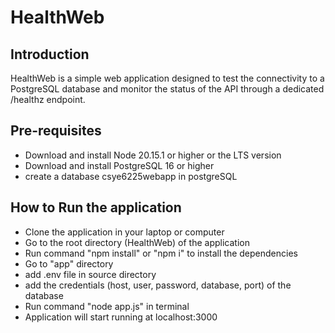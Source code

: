 # HealthWeb

## Introduction 
HealthWeb is a simple web application designed to test the connectivity to a PostgreSQL database and monitor the status of the API through a dedicated /healthz endpoint.

## Pre-requisites
- Download and install Node 20.15.1 or higher or the LTS version
- Download and install PostgreSQL 16 or higher
- create a database csye6225webapp in postgreSQL

## How to Run the application
- Clone the application in your laptop or computer
- Go to the root directory (HealthWeb) of the application
- Run command "npm install" or "npm i" to install the dependencies
- Go to "app" directory
- add .env file in source directory
- add the credentials (host, user, password, database, port) of the database
- Run command "node app.js" in terminal
- Application will start running at localhost:3000
